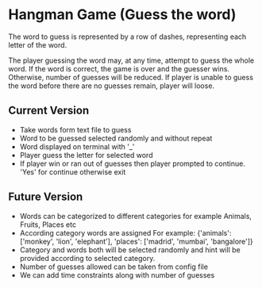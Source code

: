 # Hangman Game (Guess the word)

The word to guess is represented by a row of dashes, representing each letter of the word.

The player guessing the word may, at any time, attempt to guess the whole word. If the word is correct, the game is over and the guesser wins. Otherwise,
number of guesses will be reduced. If player is unable to guess the word before there are no guesses
remain, player will loose.  

## Current Version
- Take words form text file to guess
- Word to be guessed selected randomly and without repeat
- Word displayed on terminal with '_'
- Player guess the letter for selected word 
- If player win or ran out of guesses then player prompted to continue. 'Yes' for continue otherwise exit
 
 ## Future Version
 - Words can be categorized to different categories for example Animals, Fruits, Places etc
 - According category words are assigned 
 For example:
 {'animals': ['monkey', 'lion', 'elephant'],
 'places': ['madrid', 'mumbai', 'bangalore']}
 - Category and words both will be selected randomly and hint will be provided according to 
 selected category.
 - Number of guesses allowed can be taken from config file
 - We can add time constraints along with number of guesses
 